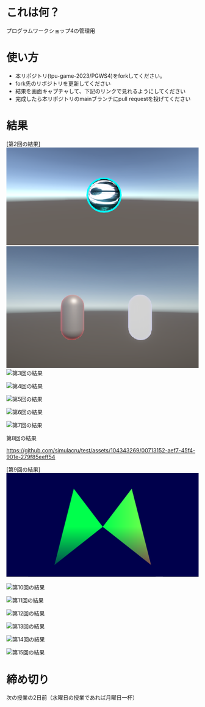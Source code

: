 # これは何？
プログラムワークショップ4の管理用

# 使い方

- 本リポジトリ(tpu-game-2023/PGWS4)をforkしてください。
- fork先のリポジトリを更新してください
- 結果を画面キャプチャして、下記のリンクで見れるようにしてください
- 完成したら本リポジトリのmainブランチにpull requestを投げてください

# 結果

[第2回の結果]
![第2回の結果](20230927-1.png)
![第2回の結果](20230927-2.png)
![第3回の結果](???.png)

![第4回の結果](???.png)

![第5回の結果](???.png)

![第6回の結果](???.png)

![第7回の結果](???.png)


第8回の結果

https://github.com/simulacru/test/assets/104343269/00713152-aef7-45f4-901e-279f85eeff54

[第9回の結果]
![第9回の結果](20231122_2.png)

![第10回の結果](???.png)

![第11回の結果](???.png)

![第12回の結果](???.png)

![第13回の結果](???.png)

![第14回の結果](???.png)

![第15回の結果](???.png)

# 締め切り
次の授業の2日前（水曜日の授業であれば月曜日一杯）


[def]: 20231122.png